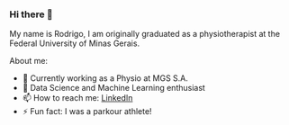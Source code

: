 ### Hi there 👋

My name is Rodrigo, I am originally graduated as a physiotherapist at the Federal University of Minas Gerais.

About me:

- 🔭 Currently working as a Physio at MGS S.A.
- 🌱 Data Science and Machine Learning enthusiast
- 📫 How to reach me: [LinkedIn](https://www.linkedin.com/in/rodrigo-lopes-0aa31685/)
- ⚡ Fun fact: I was a parkour athlete! 

